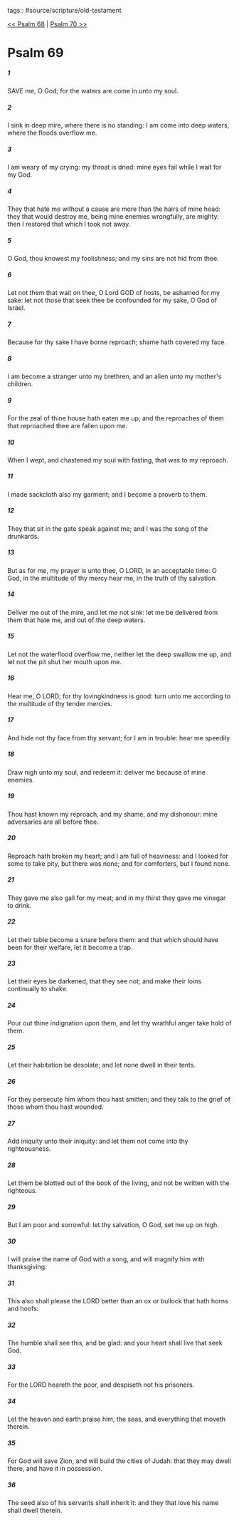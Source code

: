 tags:: #source/scripture/old-testament

[<< Psalm 68](/old-testament/19_Psalms/Psalm_68.md) | [Psalm 70 >>](/old-testament/19_Psalms/Psalm_70.md)

# Psalm 69

##### 1

SAVE me, O God; for the waters are come in unto my soul.

##### 2

I sink in deep mire, where there is no standing: I am come into deep waters, where the floods overflow me.

##### 3

I am weary of my crying: my throat is dried: mine eyes fail while I wait for my God.

##### 4

They that hate me without a cause are more than the hairs of mine head: they that would destroy me, being mine enemies wrongfully, are mighty: then I restored that which I took not away.

##### 5

O God, thou knowest my foolishness; and my sins are not hid from thee.

##### 6

Let not them that wait on thee, O Lord GOD of hosts, be ashamed for my sake: let not those that seek thee be confounded for my sake, O God of Israel.

##### 7

Because for thy sake I have borne reproach; shame hath covered my face.

##### 8

I am become a stranger unto my brethren, and an alien unto my mother's children.

##### 9

For the zeal of thine house hath eaten me up; and the reproaches of them that reproached thee are fallen upon me.

##### 10

When I wept, and chastened my soul with fasting, that was to my reproach.

##### 11

I made sackcloth also my garment; and I become a proverb to them.

##### 12

They that sit in the gate speak against me; and I was the song of the drunkards.

##### 13

But as for me, my prayer is unto thee, O LORD, in an acceptable time: O God, in the multitude of thy mercy hear me, in the truth of thy salvation.

##### 14

Deliver me out of the mire, and let me not sink: let me be delivered from them that hate me, and out of the deep waters.

##### 15

Let not the waterflood overflow me, neither let the deep swallow me up, and let not the pit shut her mouth upon me.

##### 16

Hear me, O LORD; for thy lovingkindness is good: turn unto me according to the multitude of thy tender mercies.

##### 17

And hide not thy face from thy servant; for I am in trouble: hear me speedily.

##### 18

Draw nigh unto my soul, and redeem it: deliver me because of mine enemies.

##### 19

Thou hast known my reproach, and my shame, and my dishonour: mine adversaries are all before thee.

##### 20

Reproach hath broken my heart; and I am full of heaviness: and I looked for some to take pity, but there was none; and for comforters, but I found none.

##### 21

They gave me also gall for my meat; and in my thirst they gave me vinegar to drink.

##### 22

Let their table become a snare before them: and that which should have been for their welfare, let it become a trap.

##### 23

Let their eyes be darkened, that they see not; and make their loins continually to shake.

##### 24

Pour out thine indignation upon them, and let thy wrathful anger take hold of them.

##### 25

Let their habitation be desolate; and let none dwell in their tents.

##### 26

For they persecute him whom thou hast smitten; and they talk to the grief of those whom thou hast wounded.

##### 27

Add iniquity unto their iniquity: and let them not come into thy righteousness.

##### 28

Let them be blotted out of the book of the living, and not be written with the righteous.

##### 29

But I am poor and sorrowful: let thy salvation, O God, set me up on high.

##### 30

I will praise the name of God with a song, and will magnify him with thanksgiving.

##### 31

This also shall please the LORD better than an ox or bullock that hath horns and hoofs.

##### 32

The humble shall see this, and be glad: and your heart shall live that seek God.

##### 33

For the LORD heareth the poor, and despiseth not his prisoners.

##### 34

Let the heaven and earth praise him, the seas, and everything that moveth therein.

##### 35

For God will save Zion, and will build the cities of Judah: that they may dwell there, and have it in possession.

##### 36

The seed also of his servants shall inherit it: and they that love his name shall dwell therein.
